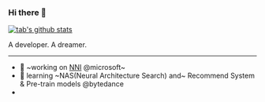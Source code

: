 ### Hi there 👋

[![tab's github stats](https://github-readme-stats.vercel.app/api?username=tabVersion)](https://github.com/tabVersion)

A developer. A dreamer.

----

* 👯 ~working on [NNI](https://github.com/microsoft/nni) @microsoft~
* 🌱 learning ~NAS(Neural Architecture Search) and~ Recommend System & Pre-train models @bytedance
* 

<!--
**tabVersion/tabVersion** is a ✨ _special_ ✨ repository because its `README.md` (this file) appears on your GitHub profile.

Here are some ideas to get you started:

- 🔭 I’m currently working on ...
- 🌱 I’m currently learning ...
- 👯 I’m looking to collaborate on ...
- 🤔 I’m looking for help with ...
- 💬 Ask me about ...
- 📫 How to reach me: ...
- 😄 Pronouns: ...
- ⚡ Fun fact: ...
-->
